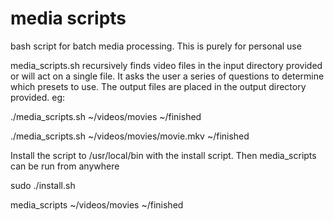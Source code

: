 # media scripts
bash script for batch media processing.
This is purely for personal use

media_scripts.sh recursively finds video files in the input directory provided or will act on a single file. It asks the user a series of questions to determine which presets to use. The output files are placed in the output directory provided. eg:


./media_scripts.sh ~/videos/movies ~/finished

./media_scripts.sh ~/videos/movies/movie.mkv ~/finished


Install the script to /usr/local/bin with the install script. Then media_scripts can be run from anywhere


sudo ./install.sh

media_scripts ~/videos/movies ~/finished

